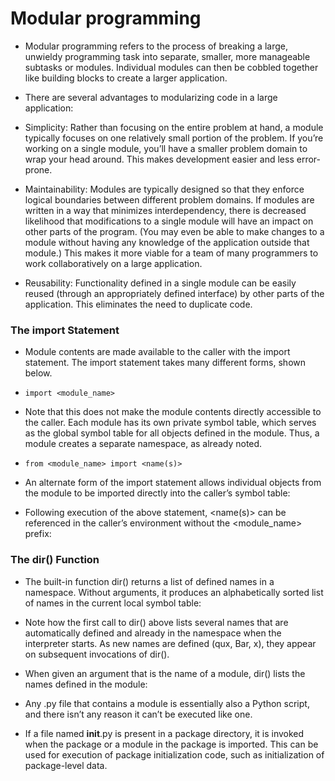 # Modular programming
- Modular programming refers to the process of breaking a large, unwieldy programming task into separate, smaller, more manageable subtasks or modules. Individual modules can then be cobbled together like building blocks to create a larger application.

- There are several advantages to modularizing code in a large application:

- Simplicity: Rather than focusing on the entire problem at hand, a module typically focuses on one relatively small portion of the problem. If you’re working on a single module, you’ll have a smaller problem domain to wrap your head around. This makes development easier and less error-prone.

- Maintainability: Modules are typically designed so that they enforce logical boundaries between different problem domains. If modules are written in a way that minimizes interdependency, there is decreased likelihood that modifications to a single module will have an impact on other parts of the program. (You may even be able to make changes to a module without having any knowledge of the application outside that module.) This makes it more viable for a team of many programmers to work collaboratively on a large application.

- Reusability: Functionality defined in a single module can be easily reused (through an appropriately defined interface) by other parts of the application. This eliminates the need to duplicate code.

### The import Statement 

- Module contents are made available to the caller with the import statement. The import statement takes many different forms, shown below.
- `import <module_name>`
- Note that this does not make the module contents directly accessible to the caller. Each module has its own private symbol table, which serves as the global symbol table for all objects defined in the module. Thus, a module creates a separate namespace, as already noted.

- `from <module_name> import <name(s)>`
- An alternate form of the import statement allows individual objects from the module to be imported directly into the caller’s symbol table:
- Following execution of the above statement, <name(s)> can be referenced in the caller’s environment without the <module_name> prefix:

### The dir() Function

- The built-in function dir() returns a list of defined names in a namespace. Without arguments, it produces an alphabetically sorted list of names in the current local symbol table:
- Note how the first call to dir() above lists several names that are automatically defined and already in the namespace when the interpreter starts. As new names are defined (qux, Bar, x), they appear on subsequent invocations of dir().

- When given an argument that is the name of a module, dir() lists the names defined in the module:
- Any .py file that contains a module is essentially also a Python script, and there isn’t any reason it can’t be executed like one.

- If a file named __init__.py is present in a package directory, it is invoked when the package or a module in the package is imported. This can be used for execution of package initialization code, such as initialization of package-level data.




